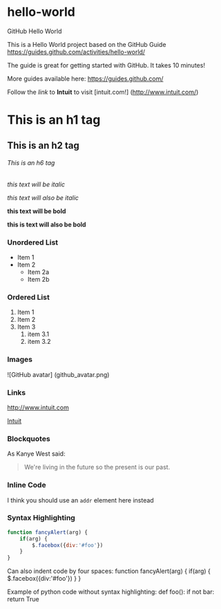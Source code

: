 # hello-world
GitHub Hello World

This is a Hello World project based on the GitHub Guide https://guides.github.com/activities/hello-world/

The guide is great for getting started with GitHub. It takes 10 minutes!

More guides available here: https://guides.github.com/

Follow the *link* to **Intuit** to visit [intuit.com!] (http://www.intuit.com/)

# This is an h1 tag
## This is an h2 tag
###### This is an h6 tag

*this text will be italic*

_this text will also be italic_

**this text will be bold**

__this is text will also be bold__

### Unordered List

* Item 1
* Item 2
    * Item 2a
    * Item 2b


### Ordered List

1. Item 1
2. Item 2
3. Item 3
    1. item 3.1
    2. item 3.2

### Images
![GitHub avatar] (github_avatar.png)

### Links
http://www.intuit.com

[Intuit](http://www.intuit.com)

### Blockquotes
As Kanye West said:
> We're living in the future so
> the present is our past.
> 

### Inline Code
I think you should use an
`addr` element here instead


### Syntax Highlighting
```javascript
function fancyAlert(arg) {
    if(arg) {
        $.facebox({div:'#foo'})
    }
}
```

Can also indent code by four spaces:
    function fancyAlert(arg) {
        if(arg) {
            $.facebox({div:'#foo'})
        }
    }

Example of python code without syntax highlighting:
def foo():
    if not bar:
        return True




